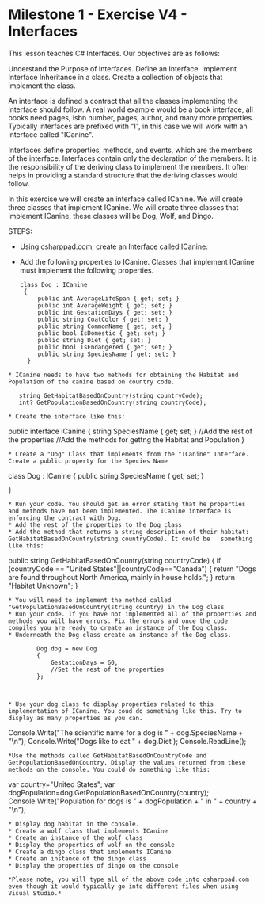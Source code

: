 # Milestone 1 - Exercise V4 - Interfaces

This lesson teaches C# Interfaces. Our objectives are as follows:

Understand the Purpose of Interfaces.
Define an Interface.
Implement Interface Inheritance in a class.
Create a collection of objects that implement the class.

An interface is defined a contract that all the classes implementing the interface should follow. A real world example would be a book interface, all books need pages, isbn number, pages, author, and many more properties. Typically interfaces are prefixed with "I", in this case we will work with an interface called "ICanine".

Interfaces define properties, methods, and events, which are the members of the interface. Interfaces contain only the declaration of the members. It is the responsibility of the deriving class to implement the members. It often helps in providing a standard structure that the deriving classes would follow.

In this exercise we will create an interface called ICanine. We will create three classes that implement ICanine. We will create three classes that implement ICanine, these classes will be Dog, Wolf, and Dingo.

STEPS:
* Using csharppad.com, create an Interface called ICanine.
* Add the following properties to ICanine.  Classes that implement ICanine must implement the following properties.

   ```   
  class Dog : ICanine
    {
        public int AverageLifeSpan { get; set; }
        public int AverageWeight { get; set; }
        public int GestationDays { get; set; }
        public string CoatColor { get; set; }
        public string CommonName { get; set; }
        public bool IsDomestic { get; set; }
        public string Diet { get; set; }
        public bool IsEndangered { get; set; }
        public string SpeciesName { get; set; }
     }
```
* ICanine needs to have two methods for obtaining the Habitat and Population of the canine based on country code. 
```
       string GetHabitatBasedOnCountry(string countryCode);
       int? GetPopulationBasedOnCountry(string countryCode);  
```
* Create the interface like this:
```                
public interface ICanine
    {
       string SpeciesName { get; set; }
        //Add the rest of the properties
        //Add the methods for gettng the Habitat and Population
    }
```
* Create a "Dog" Class that implements from the "ICanine" Interface. Create a public property for the Species Name
```
 class Dog : ICanine
    {
       public string SpeciesName { get; set; }
    
    }

```
* Run your code. You should get an error stating that he properties and methods have not been implemented. The ICanine interface is   enforcing the contract with Dog.
* Add the rest of the properties to the Dog class
* Add the method that returns a string description of their habitat: GetHabitatBasedOnCountry(string countryCode). It could be   something like this:
```
  public string GetHabitatBasedOnCountry(string countryCode)
        {
            if (countryCode == "United States"||countryCode=="Canada")
            {
                return "Dogs are found throughout North America, mainly in house holds.";
            }
            return "Habitat Unknown";
        }
```
* You will need to implement the method called "GetPopulationBasedOnCountry(string country) in the Dog class
* Run your code. If you have not implemented all of the properties and methods you will have errors. Fix the errors and once the code   compiles you are ready to create an instance of the Dog class.
* Underneath the Dog class create an instance of the Dog class. 
```
            Dog dog = new Dog
            {
                GestationDays = 60,
                //Set the rest of the properties
            };
```


* Use your dog class to display properties related to this implementation of ICanine. You coud do something like this. Try to display as many properties as you can. 
```
   Console.Write("The scientific name for a dog is " + dog.SpeciesName + "\n");
   Console.Write("Dogs like to eat " + dog.Diet );
   Console.ReadLine();
```
*Use the methods called GetHabitatBasedOnCountryCode and GetPopulationBasedOnCountry. Display the values returned from these methods on the console. You could do something like this:
```
  var country="United States";
  var dogPopulation=dog.GetPopulationBasedOnCountry(country);
  Console.Write("Population for dogs is " + dogPopulation + " in " + country + "\n");
```
* Display dog habitat in the console. 
* Create a wolf class that implements ICanine
* Create an instance of the wolf class
* Display the properties of wolf on the console
* Create a dingo class that implements ICanine
* Create an instance of the dingo class
* Display the properties of dingo on the console

*Please note, you will type all of the above code into csharppad.com even though it would typically go into different files when using Visual Studio.*
